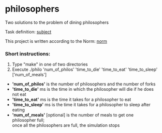 # philosophers

Two solutions to the problem of dining philosophers

Task definition: [subject](https://drive.google.com/file/d/1ivrehSAzw_d76PPCLjt_v5CNfAkqW-tK/view?usp=sharing)

This project is written according to the Norm: [norm](https://drive.google.com/file/d/1cf_thz7IUjWxVRlPbDyfv0hACNSz9_9s/view?usp=sharing)

### Short instructions:
1. Type "make" in one of two directories
2. Execute ./philo 'num_of_philos' 'time_to_die' 'time_to_eat' 'time_to_sleep' ['num_of_meals']  
* **'num_of_philos'** is the number of philosophers and the number of forks  
* **'time_to_die'** ms is the time in which the philosopher will die if he does not eat  
* **'time_to_eat'** ms is the time it takes for a philosopher to eat  
* **'time_to_sleep'** ms is the time it takes for a philosopher to sleep after eating  
* **'num_of_meals'** [optional] is the number of meals to get one philosopher full;  
  once all the philosophers are full, the simulation stops
